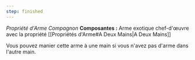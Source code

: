 ```yaml
---
step: finished
---
```

_Propriété d'Arme Compagnon_
__Composantes :__ Arme exotique chef-d'œuvre avec la propriété [[Propriétés d'Arme#A Deux Mains|A Deux Mains]]

Vous pouvez manier cette arme à une main si vous n'avez pas d'arme dans l'autre main.
